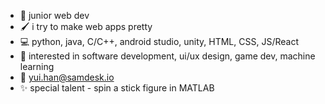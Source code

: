 

- :girl: junior web dev
- :paintbrush: i try to make web apps pretty
- :computer: python, java, C/C++, android studio, unity, HTML, CSS, JS/React
- :star2: interested in software development, ui/ux design, game dev, machine learning
- :paperclip: yui.han@samdesk.io
- :sparkles: special talent - spin a stick figure in MATLAB

<!--
**antarc0y/antarc0y** is a ✨ _special_ ✨ repository because its `README.md` (this file) appears on your GitHub profile.

Here are some ideas to get you started:

- 🔭 I’m currently working on ...
- 🌱 I’m currently learning ...
- 👯 I’m looking to collaborate on ...
- 🤔 I’m looking for help with ...
- 💬 Ask me about ...
- 📫 How to reach me: ...
- 😄 Pronouns: ...
- ⚡ Fun fact: ...
-->
